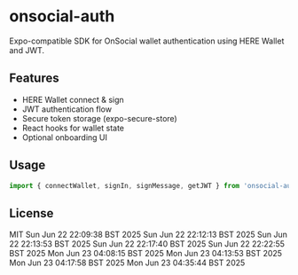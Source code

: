 # onsocial-auth

Expo-compatible SDK for OnSocial wallet authentication using HERE Wallet and JWT.

## Features

- HERE Wallet connect & sign
- JWT authentication flow
- Secure token storage (expo-secure-store)
- React hooks for wallet state
- Optional onboarding UI

## Usage

```ts
import { connectWallet, signIn, signMessage, getJWT } from 'onsocial-auth';
```

## License

MIT
Sun Jun 22 22:09:38 BST 2025
Sun Jun 22 22:12:13 BST 2025
Sun Jun 22 22:13:53 BST 2025
Sun Jun 22 22:17:40 BST 2025
Sun Jun 22 22:22:55 BST 2025
Mon Jun 23 04:08:15 BST 2025
Mon Jun 23 04:13:53 BST 2025
Mon Jun 23 04:17:58 BST 2025
Mon Jun 23 04:35:44 BST 2025
